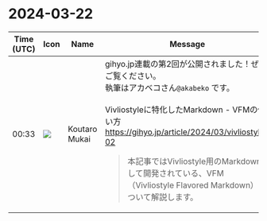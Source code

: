 # 2024-03-22

|Time (UTC)|Icon|Name|Message|
|---|---|---|---|
|00:33|![](https://avatars.slack-edge.com/2023-11-11/6180804843906_ec36242e3b721d6c30e9_72.png)|Koutaro Mukai|gihyo.jp連載の第2回が公開されました！ぜひご覧ください。<br>執筆はアカベコさん`@akabeko` です。<br><br>Vivliostyleに特化したMarkdown - VFMの使い方 <https://gihyo.jp/article/2024/03/vivliostyle-02><br><blockquote>本記事ではVivliostyle用のMarkdownとして開発されている、VFM（Vivliostyle Flavored Markdown）について解説します。</blockquote>|
